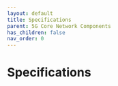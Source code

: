 ```yaml
---
layout: default
title: Specifications
parent: 5G Core Network Components
has_children: false
nav_order: 0
---
```

# Specifications
